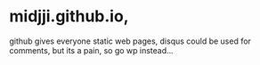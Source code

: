 # midjji.github.io,
github gives everyone static web pages, disqus could be used for comments, but its a pain, so go wp instead... 

